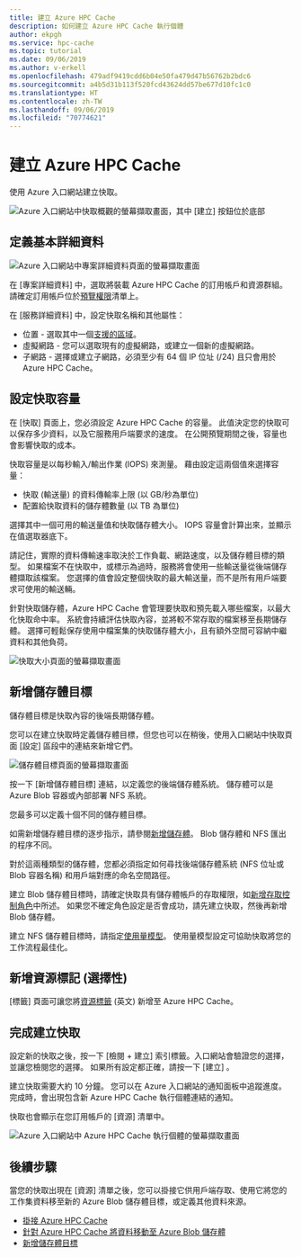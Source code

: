 ```yaml
---
title: 建立 Azure HPC Cache
description: 如何建立 Azure HPC Cache 執行個體
author: ekpgh
ms.service: hpc-cache
ms.topic: tutorial
ms.date: 09/06/2019
ms.author: v-erkell
ms.openlocfilehash: 479adf9419cdd6b04e50fa479d47b56762b2bdc6
ms.sourcegitcommit: a4b5d31b113f520fcd43624dd57be677d10fc1c0
ms.translationtype: HT
ms.contentlocale: zh-TW
ms.lasthandoff: 09/06/2019
ms.locfileid: "70774621"
---
```

# <a name="create-an-azure-hpc-cache"></a>建立 Azure HPC Cache

使用 Azure 入口網站建立快取。

![Azure 入口網站中快取概觀的螢幕擷取畫面，其中 [建立] 按鈕位於底部](media/hpc-cache-home-page.png)

## <a name="define-basic-details"></a>定義基本詳細資料

![Azure 入口網站中專案詳細資料頁面的螢幕擷取畫面](media/create-1.png)

在 [專案詳細資料]  中，選取將裝載 Azure HPC Cache 的訂用帳戶和資源群組。 請確定訂用帳戶位於[預覽權限](hpc-cache-prereqs.md#azure-subscription)清單上。

在 [服務詳細資料]  中，設定快取名稱和其他屬性：

* 位置 - 選取其中一個[支援的區域](hpc-cache-overview.md#region-availability)。
* 虛擬網路 - 您可以選取現有的虛擬網路，或建立一個新的虛擬網路。
* 子網路 - 選擇或建立子網路，必須至少有 64 個 IP 位址 (/24) 且只會用於 Azure HPC Cache。

## <a name="set-cache-capacity"></a>設定快取容量
<!-- change link in GUI -->

在 [快取]  頁面上，您必須設定 Azure HPC Cache 的容量。 此值決定您的快取可以保存多少資料，以及它服務用戶端要求的速度。 在公開預覽期間之後，容量也會影響快取的成本。

快取容量是以每秒輸入/輸出作業 (IOPS) 來測量。 藉由設定這兩個值來選擇容量：

* 快取 (輸送量) 的資料傳輸率上限 (以 GB/秒為單位)
* 配置給快取資料的儲存體數量 (以 TB 為單位)

選擇其中一個可用的輸送量值和快取儲存體大小。 IOPS 容量會計算出來，並顯示在值選取器底下。

請記住，實際的資料傳輸速率取決於工作負載、網路速度，以及儲存體目標的類型。 如果檔案不在快取中，或標示為過時，服務將會使用一些輸送量從後端儲存體擷取該檔案。 您選擇的值會設定整個快取的最大輸送量，而不是所有用戶端要求可使用的輸送輛。

針對快取儲存體，Azure HPC Cache 會管理要快取和預先載入哪些檔案，以最大化快取命中率。 系統會持續評估快取內容，並將較不常存取的檔案移至長期儲存體。 選擇可輕鬆保存使用中檔案集的快取儲存體大小，且有額外空間可容納中繼資料和其他負荷。

![快取大小頁面的螢幕擷取畫面](media/create-cache-iops.png)

## <a name="add-storage-targets"></a>新增儲存體目標

儲存體目標是快取內容的後端長期儲存體。

您可以在建立快取時定義儲存體目標，但您也可以在稍後，使用入口網站中快取頁面 [設定]  區段中的連結來新增它們。

![儲存體目標頁面的螢幕擷取畫面](media/create-targets.png)

按一下 [新增儲存體目標]  連結，以定義您的後端儲存體系統。 儲存體可以是 Azure Blob 容器或內部部署 NFS 系統。

您最多可以定義十個不同的儲存體目標。

如需新增儲存體目標的逐步指示，請參閱[新增儲存體](hpc-cache-add-storage.md)。 Blob 儲存體和 NFS 匯出的程序不同。

對於這兩種類型的儲存體，您都必須指定如何尋找後端儲存體系統 (NFS 位址或 Blob 容器名稱) 和用戶端對應的命名空間路徑。

建立 Blob 儲存體目標時，請確定快取具有儲存體帳戶的存取權限，如[新增存取控制角色](hpc-cache-add-storage.md#add-the-access-control-roles-to-your-account)中所述。 如果您不確定角色設定是否會成功，請先建立快取，然後再新增 Blob 儲存體。

建立 NFS 儲存體目標時，請指定[使用量模型](hpc-cache-add-storage.md#choose-a-usage-model)。 使用量模型設定可協助快取將您的工作流程最佳化。

## <a name="add-resource-tags-optional"></a>新增資源標記 (選擇性)

[標籤]  頁面可讓您將[資源標籤](https://go.microsoft.com/fwlink/?linkid=873112) \(英文\) 新增至 Azure HPC Cache。 

## <a name="finish-creating-the-cache"></a>完成建立快取

設定新的快取之後，按一下 [檢閱 + 建立]  索引標籤。入口網站會驗證您的選擇，並讓您檢閱您的選擇。 如果所有設定都正確，請按一下 [建立]  。 

建立快取需要大約 10 分鐘。 您可以在 Azure 入口網站的通知面板中追蹤進度。 完成時，會出現包含新 Azure HPC Cache 執行個體連結的通知。 

快取也會顯示在您訂用帳戶的 [資源]  清單中。 

![Azure 入口網站中 Azure HPC Cache 執行個體的螢幕擷取畫面](media/finished-hpc-cache.png)

## <a name="next-steps"></a>後續步驟

當您的快取出現在 [資源]  清單之後，您可以掛接它供用戶端存取、使用它將您的工作集資料移至新的 Azure Blob 儲存體目標，或定義其他資料來源。

* [掛接 Azure HPC Cache](hpc-cache-mount.md)
* [針對 Azure HPC Cache 將資料移動至 Azure Blob 儲存體](hpc-cache-ingest.md)
* [新增儲存體目標](hpc-cache-add-storage.md)
